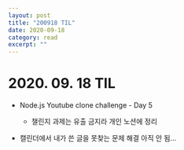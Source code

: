 ```yaml
---
layout: post
title: "200918 TIL" 
date: 2020-09-18
category: read 
excerpt: ""
---
```


# 2020. 09. 18 TIL

* Node.js Youtube clone challenge - Day 5
  
  * 챌린지 과제는 유출 금지라 개인 노션에 정리
* 캘린더에서 내가 쓴 글을 못찾는 문제 해결 아직 안 됨...

<br><br>